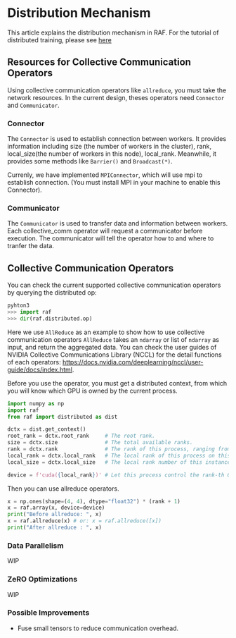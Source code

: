 <!--- Copyright Amazon.com, Inc. or its affiliates. All Rights Reserved. -->
<!--- SPDX-License-Identifier: Apache-2.0  -->

# Distribution Mechanism

This article explains the distribution mechanism in RAF.
For the tutorial of distributed training, please see [here](../2_user_guide/Distributed-Training.md)

## Resources for Collective Communication Operators

Using collective communication operators like `allreduce`, you must take the network resources.
In the current design, theses operators need `Connector` and `Communicator`.

### Connector

The `Connector` is used to establish connection between workers. It provides information including size (the number of workers in the cluster), rank, local_size(the number of workers in this node), local_rank. Meanwhile, it provides some methods like `Barrier()` and `Broadcast(*)`.

Currenly, we have implemented `MPIConnector`, which will use mpi to establish connection. (You must install MPI in your machine to enable this Connector).

### Communicator

The `Communicator` is used to transfer data and information between workers. Each collective_comm operator will request a communicator before execution. The communicator will tell the operator how to and where to tranfer the data.


## Collective Communication Operators

You can check the current supported collective communication operators by querying the
distributed op:

```python
pyhton3
>>> import raf
>>> dir(raf.distributed.op)
```

Here we use `AllReduce` as an example to show how to use collective communication operators `AllReduce` takes an `ndarray` or list of `ndarray` as input, and return the aggregated data.
You can check the user guides of NVIDIA Collective Communications Library (NCCL) for the detail
functions of each operators: https://docs.nvidia.com/deeplearning/nccl/user-guide/docs/index.html.

Before you use the operator, you must get a distributed context, from which you will know which GPU is owned by the current process.

``` python
import numpy as np
import raf
from raf import distributed as dist

dctx = dist.get_context()
root_rank = dctx.root_rank     # The root rank.
size = dctx.size               # The total available ranks.
rank = dctx.rank               # The rank of this process, ranging from 0 to (size - 1).
local_rank = dctx.local_rank   # The local rank of this process on this instance.
local_size = dctx.local_size   # The local rank number of this instance.

device = f'cuda({local_rank})' # Let this process control the rank-th GPU on this instance.
```

Then you can use allreduce operators.

``` python
x = np.ones(shape=(4, 4), dtype="float32") * (rank + 1)
x = raf.array(x, device=device)
print("Before allreduce: ", x)
x = raf.allreduce(x) # or: x = raf.allreduce([x])
print("After allreduce : ", x)
```


### Data Parallelism

WIP

### ZeRO Optimizations

WIP

### Possible Improvements

* Fuse small tensors to reduce communication overhead.
